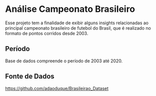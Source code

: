 # Análise Campeonato Brasileiro
Esse projeto tem a finalidade de exibir alguns insights relacionadas ao principal campeonato brasileiro de futebol do Brasil, que é realizado no formato de pontos corridos desde 2003.

## Período
Base de dados compreende o período de 2003 até 2020.

## Fonte de Dados
https://github.com/adaoduque/Brasileirao_Dataset
